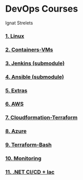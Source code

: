 # DevOps Courses
Ignat Strelets

### [1. Linux](1.Linux)
### [2. Containers-VMs](2.Containers-VMs)
### [3. Jenkins (submodule)](3.Jenkins)
### [4. Ansible (submodule)](4.Ansible)
### [5. Extras](5.Extras)
### [6. AWS](6.AWS)
### [7. Cloudformation-Terraform](7.Cloudformation-Terraform)
### [8. Azure](8.Azure)
### [9. Terraform-Bash](9.Terraform-Bash)
### [10. Monitoring](10.Monitoring)
### [11. .NET CI/CD + Iac](11..NET-CI-CD-Iac)

